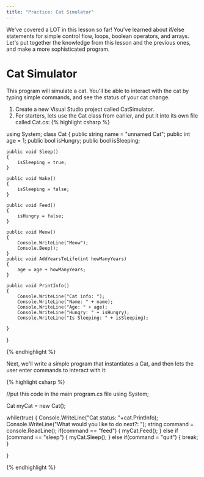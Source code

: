 ```yaml
---
title: "Practice: Cat Simulator"
---
```


We've covered a LOT in this lesson so far! You've learned about if/else statements for simple control flow, loops, boolean operators, and arrays.
Let's put together the knowledge from this lesson and the previous ones, and make a more sophisticated program.

# Cat Simulator
This program will simulate a cat. You'll be able to interact with the cat by typing simple commands, and see the status of your cat change.

1. Create a new Visual Studio project called CatSimulator.
2. For starters, lets use the Cat class from earlier, and put it into its own file called Cat.cs:
{% highlight csharp  %}

using System;
class Cat
{
	public string name = "unnamed Cat";
	public int age = 1;
	public bool isHungry;
	public bool isSleeping;

	public void Sleep()
	{
		isSleeping = true;
	}

	public void Wake()
	{
		isSleeping = false;
	}

	public void Feed()
	{
		isHungry = false;
	}

	public void Meow()
	{
		Console.WriteLine("Meow");
		Console.Beep();
	}
	public void AddYearsToLife(int howManyYears)
	{
		age = age + howManyYears;
	}

	public void PrintInfo()
	{
		Console.WriteLine("Cat info: ");
		Console.WriteLine("Name: " + name);
		Console.WriteLine("Age: " + age);
		Console.WriteLine("Hungry: " + isHungry);
		Console.WriteLine("Is Sleeping: " + isSleeping);

	}
}


{% endhighlight %}

Next, we'll write a simple program that instantiates a Cat, and then lets the user enter commands to interact with it:

{% highlight csharp  %}

//put this code in the main program.cs file
using System;

Cat myCat = new Cat();

while(true)
{
	Console.WriteLine("Cat status: "+cat.PrintInfo);
	Console.WriteLine("What would you like to do next?: ");
	string command = console.ReadLine();
	if(command == "feed")
	{
		myCat.Feed();
	}
	else if (command == "sleep")
	{
		myCat.Sleep();
	}
	else if(command = "quit")
	{
		break;
	}

}

{% endhighlight %}